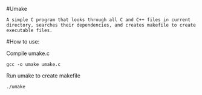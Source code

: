 #Umake
	
	A simple C program that looks through all C and C++ files in current directory, searches their dependencies, and creates makefile to create executable files.

#How to use:

Compile umake.c
	
	gcc -o umake umake.c

Run umake to create makefile

	./umake

